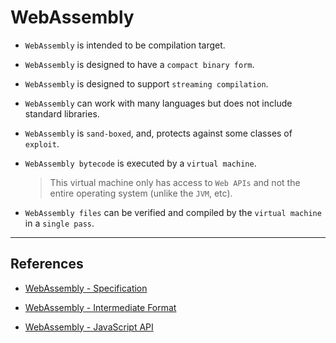 # WebAssembly

* `WebAssembly` is intended to be compilation target.

* `WebAssembly` is designed to have a `compact binary form`.

* `WebAssembly` is designed to support `streaming compilation`.

* `WebAssembly` can work with many languages but does not include standard libraries.

* `WebAssembly` is `sand-boxed`, and, protects against some classes of `exploit`.

* `WebAssembly bytecode` is executed by a `virtual machine`.

    > This virtual machine only has access to `Web APIs` and not the entire operating system (unlike the `JVM`, etc).

* `WebAssembly files` can be verified and compiled by the `virtual machine` in a `single pass`.











---

## References

* [WebAssembly - Specification](https://github.com/WebAssembly/spec/blob/master/papers/pldi2017.pdf)

* [WebAssembly - Intermediate Format](https://developer.mozilla.org/en-US/docs/WebAssembly/Understanding_the_text_format)

* [WebAssembly - JavaScript API](https://developer.mozilla.org/en-US/docs/WebAssembly/Using_the_JavaScript_API)

